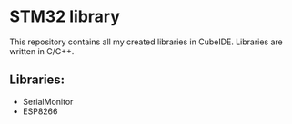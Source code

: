 # STM32 library
This repository contains all my created libraries in CubeIDE. Libraries are written in C/C++.

## Libraries:
- SerialMonitor
- ESP8266
